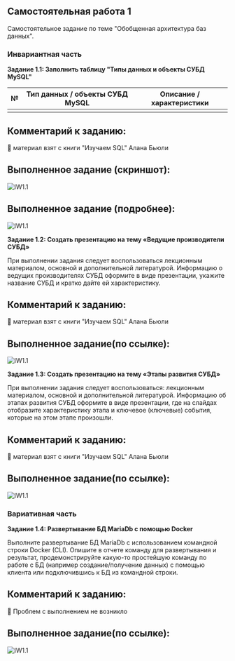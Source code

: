 ## Самостоятельная работа 1

Самостоятельное задание по теме "Обобщенная архитектура баз данных". 

### Инвариантная часть

__Задание 1.1:  Заполнить таблицу "Типы данных и объекты СУБД MySQL"__

| № | Тип данных / объекты СУБД MySQL | Описание / характеристики |
|---| ----------- | ----------- |
|   |               |             |

## Комментарий к заданию:
:small_orange_diamond: материал взят с книги "Изучаем SQL" Алана Бьюли

## Выполненное задание (скриншот):
![IW1.1](https://github.com/BlohinaValeria/Programming-2nd-course/blob/main/Скриншоты%20программ/LAB1_screen3.1.png)
## Выполненное задание (подробнее):
![IW1.1](https://github.com/BlohinaValeria/Programming-2nd-course/blob/main/Скриншоты%20программ/LAB1_screen3.1.png)

__Задание 1.2:  Создать презентацию на тему «Ведущие производители СУБД»__

При выполнении задания следует воспользоваться лекционным материалом, основной и дополнительной литературой. Информацию о ведущих производителях СУБД оформите в виде презентации, укажите название СУБД и кратко дайте ей характеристику. 

## Комментарий к заданию:
:small_orange_diamond: материал взят с книги "Изучаем SQL" Алана Бьюли

## Выполненное задание(по ссылке):
![IW1.1](https://github.com/BlohinaValeria/Programming-2nd-course/blob/main/Скриншоты%20программ/LAB1_screen3.1.png)

__Задание 1.3:  Создать презентацию на тему «Этапы развития СУБД»__

При выполнении задания следует воспользоваться: лекционным материалом, основной и дополнительной литературой. Информацию об этапах развития СУБД оформите в виде презентации, где на слайдах отобразите характеристику этапа и ключевое (ключевые) события, которые на этом этапе произошли.

## Комментарий к заданию:
:small_orange_diamond: материал взят с книги "Изучаем SQL" Алана Бьюли

## Выполненное задание(по ссылке):
![IW1.1](https://github.com/BlohinaValeria/Programming-2nd-course/blob/main/Скриншоты%20программ/LAB1_screen3.1.png)

### Вариативная часть

__Задание 1.4: Развертывание БД MariaDb с помощью Docker__

Выполните развертывание БД MariaDb с использованием командной строки Docker (CLI). Опишите в отчете команду для развертывания и результат, продемонстрируйте какую-то простейшую команду по работе с БД (например создание/получение данных) с помощью клиента или подключившись к БД из командной строки.

## Комментарий к заданию:
:small_orange_diamond: Проблем с выполнением не возникло

## Выполненное задание(по ссылке):
![IW1.1](https://github.com/BlohinaValeria/Programming-2nd-course/blob/main/Скриншоты%20программ/LAB1_screen3.1.png)
